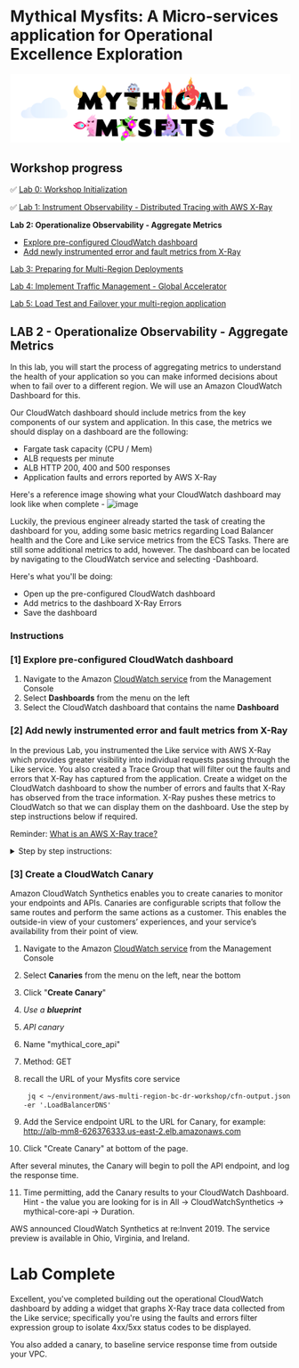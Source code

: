 # Mythical Mysfits: A Micro-services application for Operational Excellence Exploration

![mysfits-welcome](../images/mysfits-welcome.png)

## Workshop progress
✅ [Lab 0: Workshop Initialization](../lab-0-init)

✅ [Lab 1: Instrument Observability - Distributed Tracing with AWS X-Ray](../lab-1-xray)

**Lab 2: Operationalize Observability - Aggregate Metrics**
* [Explore pre-configured CloudWatch dashboard](#1-explore-pre-configured-cloudwatch-dashboard)
* [Add newly instrumented error and fault metrics from X-Ray](#2-add-newly-instrumented-error-and-fault-metrics-from-x-ray)

[Lab 3: Preparing for Multi-Region Deployments](../lab-3-mr-prep)

[Lab 4: Implement Traffic Management - Global Accelerator](../lab-4-globalacc)

[Lab 5: Load Test and Failover your multi-region application](../lab-5-loadtest)

## LAB 2 - Operationalize Observability - Aggregate Metrics

In this lab, you will start the process of aggregating metrics to understand the health of your application so you can make informed decisions about when to fail over to a different region. We will use an Amazon CloudWatch Dashboard for this.

Our CloudWatch dashboard should include metrics from the key components of our system and application. In this case, the metrics we should display on a dashboard are the following:

* Fargate task capacity (CPU / Mem)
* ALB requests per minute
* ALB HTTP 200, 400 and 500 responses
* Application faults and errors reported by AWS X-Ray

Here's a reference image showing what your CloudWatch dashboard may look like when complete -
![image](https://user-images.githubusercontent.com/23423809/69607429-14888580-0fda-11ea-9ec1-bd6ffa16b2b0.png)

Luckily, the previous engineer already started the task of creating the dashboard for you, adding some basic metrics regarding Load Balancer health and the Core and Like service metrics from the ECS Tasks. There are still some additional metrics to add, however. The dashboard can be located by navigating to the CloudWatch service and selecting <stackname>-Dashboard.

Here's what you'll be doing:

* Open up the pre-configured CloudWatch dashboard
* Add metrics to the dashboard X-Ray Errors
* Save the dashboard

### Instructions

### [1] Explore pre-configured CloudWatch dashboard

1. Navigate to the Amazon [CloudWatch service](https://console.aws.amazon.com/cloudwatch/) from the Management Console
2. Select **Dashboards** from the menu on the left
3. Select the CloudWatch dashboard that contains the name **Dashboard**

### [2] Add newly instrumented error and fault metrics from X-Ray

In the previous Lab, you instrumented the Like service with AWS X-Ray which provides greater visibility into individual requests passing through the Like service. You also created a Trace Group that will filter out the faults and errors that X-Ray has captured from the application. Create a widget on the CloudWatch dashboard to show the number of errors and faults that X-Ray has observed from the trace information. X-Ray pushes these metrics to CloudWatch so that we can display them on the dashboard. Use the step by step instructions below if required.

Reminder: [What is an AWS X-Ray trace?](https://docs.aws.amazon.com/xray/latest/devguide/xray-concepts.html#xray-concepts-traces)

<details>
<summary>Step by step instructions:</summary>

1. Click on the **Add Widget** button in the CloudWatch dashboard
  ![image](https://user-images.githubusercontent.com/23423809/69609253-e9a03080-0fdd-11ea-9090-40568a536874.png)

2. Select **Stacked area** and press **Configure**

3. Give the widget a name, then select **X-Ray** followed by **Group Metrics** and select the Group created in the X-Ray lab previously (like-service-errors-faults).
![image](https://user-images.githubusercontent.com/23423809/69609559-a8f4e700-0fde-11ea-89aa-9375ce0db044.png)

4. Select the tab marked **Graphed metrics** and change the Statistic to **Sum**. Press **Create widget**
![image](https://user-images.githubusercontent.com/23423809/69609745-1acd3080-0fdf-11ea-9958-70416f6408f0.png)

5. Move the widget to anywhere on the dashboard
6. Save the dashboard by pressing **Save dashboard**

</details>

### [3] Create a CloudWatch Canary

Amazon CloudWatch Synthetics enables you to create canaries to monitor your endpoints and APIs. Canaries are configurable scripts that follow the same routes and perform the same actions as a customer. This enables the outside-in view of your customers’ experiences, and your service’s availability from their point of view. 

1. Navigate to the Amazon [CloudWatch service](https://console.aws.amazon.com/cloudwatch/) from the Management Console
2. Select **Canaries** from the menu on the left, near the bottom
3. Click "**Create Canary**"
4. _Use a **blueprint**_
5. _API canary_
6. Name "mythical_core_api"
7. Method: GET
8. recall the URL of your Mysfits core service
   ```
    jq < ~/environment/aws-multi-region-bc-dr-workshop/cfn-output.json -er '.LoadBalancerDNS'                                                                                          
   ```
9. Add the Service endpoint URL to the URL for Canary, for example: http://alb-mm8-626376333.us-east-2.elb.amazonaws.com

10. Click "Create Canary" at bottom of the page.

   After several minutes, the Canary will begin to poll the API endpoint, and log the response time.

11. Time permitting, add the Canary results to your CloudWatch Dashboard.  Hint - the value you are looking for is in All -> CloudWatchSynthetics -> mythical-core-api -> Duration.

AWS announced CloudWatch Synthetics at re:Invent 2019.  The service preview is available in Ohio, Virginia, and Ireland.




# Lab Complete

Excellent, you've completed building out the operational CloudWatch dashboard by adding a widget that graphs X-Ray trace data collected from the Like service; specifically you're using the faults and errors filter expression group to isolate 4xx/5xx status codes to be displayed.

You also added a canary, to baseline service response time from outside your VPC.

